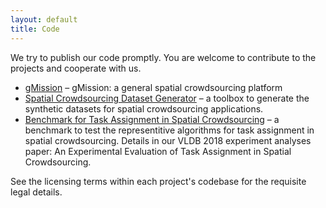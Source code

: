 ```yaml
---
layout: default
title: Code
---
```

We try to publish our code promptly. You are welcome to contribute to the projects and cooperate with us.

 * [gMission](http://gmission.github.io) &ndash; gMission: a general spatial crowdsourcing platform
 * [Spatial Crowdsourcing Dataset Generator](https://github.com/gmission/SCDataGenerator) &ndash; a toolbox to generate the synthetic datasets for spatial crowdsourcing applications.
 * [Benchmark for Task Assignment in Spatial Crowdsourcing](https://github.com/gmission/SpatialCrowdsourcingAssignmentAlgorithms) &ndash; a benchmark to test the representitive algorithms for task assignment in spatial crowdsourcing. Details in our VLDB 2018 experiment analyses paper: An Experimental Evaluation of Task Assignment in Spatial Crowdsourcing.

 
 
See the licensing terms within each project's codebase for the requisite legal
details.
